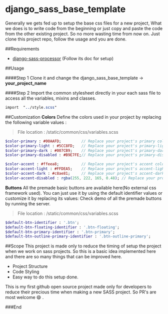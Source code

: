 # django_sass_base_template
Generally we gets fed up to setup the base css files for a new project, What we does is to write code from the beginning or just copy and paste the code from the other existing project.
So no more wasting time from now on. Just clone this project repo, follow the usage and you are done.

##Requirements
- [django-sass-processor](https://github.com/jrief/django-sass-processor "django-sass-processor") (Follow its doc for setup)

##Usage

####Step 1
Clone it and change the django_sass_base_template -> **your_project_name**

####Step 2
Import the common stylesheet directly in your each sass file to access all the variables, mixins and classes.

```sass
import  "../style.scss"
```
##Customization
**Colors**
Define the colors used in your project by replacing the following variable values :
> File location : /static/common/css/variables.scss

```sass
$color-primary : #00AAFD;         // Replace your project's primary color
$color-primary-light : #5CC8FD;   // Replace your project's primary-light color
$color-primary-dark : #007CB9;    // Replace your project's primary-dark color
$color-primary-disabled : #B9E7FE;// Replace your project's primary-disabled color

$color-accent : #ffeea8;          // Replace your project's accent color
$color-accent-light : #FFDEA5;    // Replace your project's accent-light color
$color-accent-dark : #c8ae81;     // Replace your project's accent-dark color
$color-accent-disabled : rgba(255, 222, 165, 0.48); // Replace your project's accent-disabled color
```
**Buttons**
All the premade basic buttons are available here(No external css framework used). You can just use it by using the default identifier values or customize it by replacing its values:
Check demo of all the premade buttons by running the server.
> File location : /static/common/css/variables.scss

```sass
$default-btn-identifier : '.btn';
$default-btn-floating-identifier : '.btn-floating'; 
$default-btn-primary-identifier : '.btn-primary';
$default-btn-outline-primary-identifier : '.btn-outline-primary';
```
##Scope
This project is made only to reduce the timing of setup the project when we work on sass projects. So this is a basic idea implemented here and there are so many things that can be improved here.
- Project Structure
- Code Styling
- Easy way to do this setup done.

This is my first github open source project made only for developers to reduce their precious time when making a new SASS project.
So PR's are most welcome :smile: .

###End
